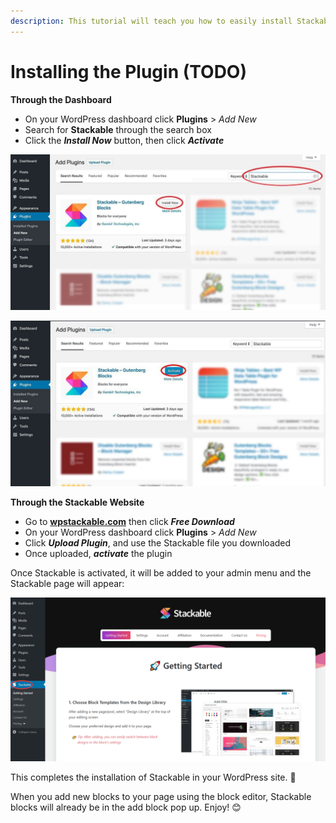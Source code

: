 ```yaml
---
description: This tutorial will teach you how to easily install Stackable.
---
```


# Installing the Plugin \(TODO\)

**Through the Dashboard**

* On your WordPress dashboard click **Plugins** &gt; _Add New_
* Search for **Stackable** through the search box
* Click the _**Install Now**_ button, then click _**Activate**_

![](../../.gitbook/assets/stackable-install-tutorial-2-search-03-1.jpg)

![](../../.gitbook/assets/stackable-install-tutorial-3-activate-02-1.jpg)



**Through the Stackable Website**

* Go to [**wpstackable.com**](https://wpstackable.com/) then click _**Free Download**_
* On your WordPress dashboard click **Plugins** &gt; _Add New_
* Click _**Upload Plugin**_, and use the Stackable file you downloaded
* Once uploaded, _**activate**_ the plugin



Once Stackable is activated, it will be added to your admin menu and the Stackable page will appear:

![](../../.gitbook/assets/firefox_fqej8eomus.png)



This completes the installation of Stackable in your WordPress site. 🥳

When you add new blocks to your page using the block editor, Stackable blocks will already be in the add block pop up. Enjoy! 😊


